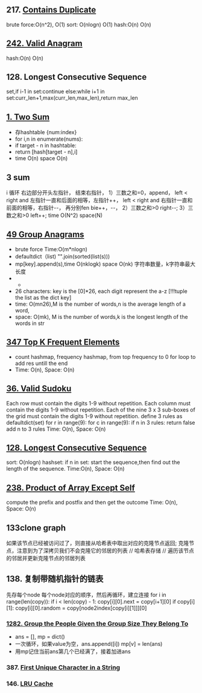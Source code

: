 ## 217. [Contains Duplicate](https://github.com/liangliang1120/leetcode/blob/main/solutions/Hashing_217.py)
brute force:O(n^2), O(1)
sort: O(nlogn) O(1)
hash:O(n) O(n)

## [242. Valid Anagram](https://github.com/liangliang1120/leetcode/blob/main/solutions/0242-Valid-Anagram.py)
hash:O(n) O(n)

## 128. Longest Consecutive Sequence
set,if i-1 in set:continue else:while i+1 in set:curr_len+1,max(curr_len,max_len),return max_len

## [1. Two Sum](https://github.com/liangliang1120/leetcode/blob/main/solutions/0001-Two-Sum.py)
- 存hashtable {num:index}
- for i,n in enumerate(nums): 
- if target - n in hashtable:
- return [hash[target - n],i]
- time O(n) space O(n)

## 3 sum
i 循环 右边部分开头左指针， 结束右指针，
1）三数之和=0，append，
left < right and 左指针一直和后面的相等，左指针++，
left < right and 右指针一直和前面的相等，右指针--，
再分别fen bie++，--，
2）三数之和>0 right--;
3）三数之和>0 left++;
time O(N^2) space(N)

## [49 Group Anagrams](https://github.com/liangliang1120/leetcode/blob/main/solutions/0049-Group-Anagrams.py)
- brute force Time:O(m*nlogn)
- defaultdict（list)  "".join(sorted(list(s))) 
- mp[key].append(s),time O(nklogk) space O(nk) 字符串数量，k字符串最大长度
- -
- 26 characters: key is the [0]*26, each digit represent the a-z [!!!tuple the list as the dict key]
- time: O(mn26),M is the number of words,n is the average length of a word,
- space: O(mk), M is the number of words,k is the longest length of the words in str

## [347 Top K Frequent Elements](https://github.com/liangliang1120/leetcode/blob/main/solutions/0347-Top-K-Frequent-Elements.py)
- count hashmap, frequency hashmap, from top frequency to 0 for loop to add res untill the end
- Time: O(n), Space: O(n)


## [36. Valid Sudoku](https://github.com/liangliang1120/leetcode/blob/main/solutions/36ValidSudoku.py)
Each row must contain the digits 1-9 without repetition.
Each column must contain the digits 1-9 without repetition.
Each of the nine 3 x 3 sub-boxes of the grid must contain the digits 1-9 without repetition.
define 3 rules as defaultdict(set)
for r in range(9):
    for c in range(9):
        if n in 3 rules:
            return false
        add n to 3 rules
Time: O(n), Space: O(n)        

## [128. Longest Consecutive Sequence](https://github.com/liangliang1120/leetcode/blob/main/solutions/128LongestConsecutiveSequence)
sort: O(nlogn)
hashset: if n in set: start the sequence,then find out the length of the sequence. Time:O(n), Space: O(n)




## [238. Product of Array Except Self](https://github.com/liangliang1120/leetcode/blob/main/solutions/238ProductofArrayExceptSelf.py)
compute the prefix and postfix and then get the outcome
Time: O(n), Space: O(n)

## 133clone graph
如果该节点已经被访问过了，则直接从哈希表中取出对应的克隆节点返回;
克隆节点，注意到为了深拷贝我们不会克隆它的邻居的列表 // 哈希表存储 // 遍历该节点的邻居并更新克隆节点的邻居列表

## 138. 复制带随机指针的链表
先存每个node 每个node对应的顺序，然后再循环，建立连接
for i in range(len(copy)):
            if i < len(copy) - 1:
                copy[i][0].next = copy[i+1][0]
            if copy[i][1]:
                copy[i][0].random = copy[node2index[copy[i][1]]][0]
                
### [1282. Group the People Given the Group Size They Belong To](https://github.com/liangliang1120/leetcode/blob/main/solutions/hashTable_1282)
- ans = [], mp = dict()
- 一次循环，如果value为空，ans.append([i]) mp[v] = len(ans) 
- 用mp记住当前ans第几个已经满了，接着加进ans

### 387. [First Unique Character in a String](https://github.com/liangliang1120/leetcode/blob/main/solutions/hashTable_387.py)

### 146. [LRU Cache](https://github.com/liangliang1120/leetcode/blob/main/solutions/hashTable_146.py)



